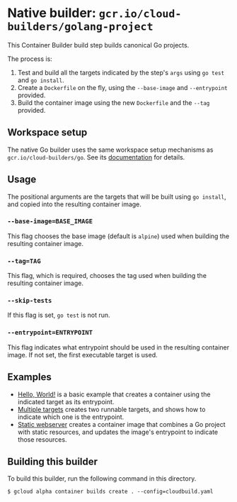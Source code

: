 # Native builder: `gcr.io/cloud-builders/golang-project`

This Container Builder build step builds canonical Go projects.

The process is:

1.  Test and build all the targets indicated by the step's `args` using
    `go test` and `go install`.
1.  Create a `Dockerfile` on the fly, using the `--base-image` and
    `--entrypoint` provided.
1.  Build the container image using the new `Dockerfile` and the `--tag`
	provided.

## Workspace setup

The native Go builder uses the same workspace setup mechanisms as
`gcr.io/cloud-builders/go`. See its [documentation](../go/README.md) for
details.

## Usage

The positional arguments are the targets that will be built using
`go install`, and copied into the resulting container image.

### `--base-image=BASE_IMAGE`

This flag chooses the base image (default is `alpine`) used when building the
resulting container image.

### `--tag=TAG`

This flag, which is required, chooses the tag used when building
the resulting container image.

### `--skip-tests`

If this flag is set, `go test` is not run.

### `--entrypoint=ENTRYPOINT`

This flag indicates what entrypoint should be used in the resulting container
image. If not set, the first executable target is used.

## Examples

- [Hello, World!](examples/hello_world) is a basic example that creates a
  container using the indicated target as its entrypoint.
- [Multiple targets](examples/multi_bin) creates two runnable targets, and
  shows how to indicate which one is the entrypoint.
- [Static webserver](examples/static_webserver) creates a container image
  that combines a Go project with static resources, and updates the image's
  entrypoint to indicate those resources.

## Building this builder

To build this builder, run the following command in this directory.

    $ gcloud alpha container builds create . --config=cloudbuild.yaml
